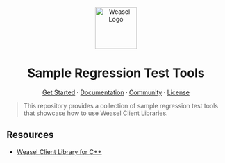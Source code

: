 <div align="center">
  <a href="https://getweasel.com" target="_blank" rel="noopener noreferrer">
    <img alt="Weasel Logo" height="96px" src="https://getweasel.com/assets/logo/weasel-logo.svg">
  </a>
  <h1>Sample Regression Test Tools</h1>
  <p>
    <a href="https://getweasel.com">Get Started</a>
    <span> &middot; </span>
    <a href="https://getweasel.com/docs">Documentation</a>
    <span> &middot; </span>
    <a href="https://getweasel.slack.com">Community</a>
    <span> &middot; </span>
    <a href="https://github.com/getweasel/weasel-examples/blob/main/LICENSE">License</a>
  </p>
</div>

> This repository provides a collection of sample regression test tools
> that showcase how to use Weasel Client Libraries.

## Resources

* [Weasel Client Library for C++][weasel-cpp]

[weasel-cpp]: https://github.com/getweasel/weasel-cpp
